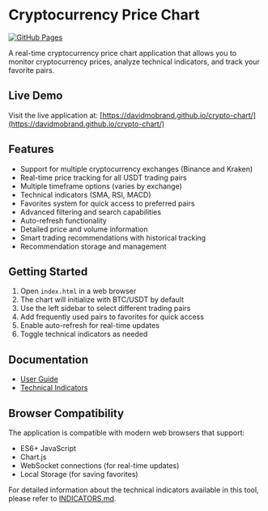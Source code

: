 # Cryptocurrency Price Chart

[![GitHub Pages](https://img.shields.io/badge/Live_Site-GitHub_Pages-blue)](https://davidmobrand.github.io/crypto-chart/)

A real-time cryptocurrency price chart application that allows you to monitor cryptocurrency prices, analyze technical indicators, and track your favorite pairs.

## Live Demo

Visit the live application at: [https://davidmobrand.github.io/crypto-chart/](https://davidmobrand.github.io/crypto-chart/)

## Features

- Support for multiple cryptocurrency exchanges (Binance and Kraken)
- Real-time price tracking for all USDT trading pairs
- Multiple timeframe options (varies by exchange)
- Technical indicators (SMA, RSI, MACD)
- Favorites system for quick access to preferred pairs
- Advanced filtering and search capabilities
- Auto-refresh functionality
- Detailed price and volume information
- Smart trading recommendations with historical tracking
- Recommendation storage and management

## Getting Started

1. Open `index.html` in a web browser
2. The chart will initialize with BTC/USDT by default
3. Use the left sidebar to select different trading pairs
4. Add frequently used pairs to favorites for quick access
5. Enable auto-refresh for real-time updates
6. Toggle technical indicators as needed

## Documentation

- [User Guide](guide.html)
- [Technical Indicators](indicators.html)

## Browser Compatibility

The application is compatible with modern web browsers that support:
- ES6+ JavaScript
- Chart.js
- WebSocket connections (for real-time updates)
- Local Storage (for saving favorites)

For detailed information about the technical indicators available in this tool, please refer to [INDICATORS.md](./INDICATORS.md). 